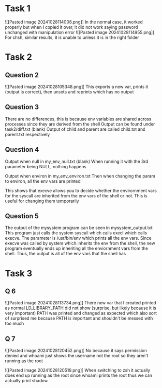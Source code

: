 # Task 1
![[Pasted image 20241028114006.png]]
In the normal case, it worked properly but when I copied it over, it did not work saying password unchanged with manipulation error
![[Pasted image 20241028114955.png]]
For chsh, similar results, it is unable to unless it is in the right folder
# Task 2
## Question 2
![[Pasted image 20241028105348.png]]
This exports a new var, prints it (output is correct), then unsets and reprints which has no output
## Question 3
There are no differences, this is because env variables are shared across processes since they are derived from the shell
Output can be found under task2/diff.txt  (blank)
Output of child and parent are called child.txt and parent.txt respectively

## Question 4 
Output when null in my_env_null.txt (blank)
When running it with the 3rd parameter being NULL, nothing happens.

Output when environ in my_env_environ.txt
Then when changing the param to environ, all the env vars are printed

This shows that execve allows you to decide whether the envirornment vars for the syscall are inherited from the env vars of the shell or not. This is useful for changing them temporarily



## Question 5
The output of the mysystem program can be seen in mysystem_output.txt
This program just calls the system syscall which calls execl which calls execve. The parameter is /usr/bin/env which prints all the env vars. Since execve was called by system which inherits the env from the shell, the new program eventually ends up inheriting all the enviornment vars from the shell. Thus, the output is all of the env vars that the shell has

# Task 3 
## Q 6
![[Pasted image 20241028113734.png]]
There new var that I created printed as normal
LD_LIBRARY_PATH did not show (surprise, but likely because it is very important) 
PATH was printed and changed as expected which also sort of surprised me because PATH is important and shouldn't be messed with too much


## Q 7
![[Pasted image 20241028120452.png]]
No because it says permission denied and whoami just shows the username not the root so they aren't running as the root

![[Pasted image 20241028120519.png]]
When switching to zsh it actually does end up running as the root since whoami prints the root thus we can actually print shadow